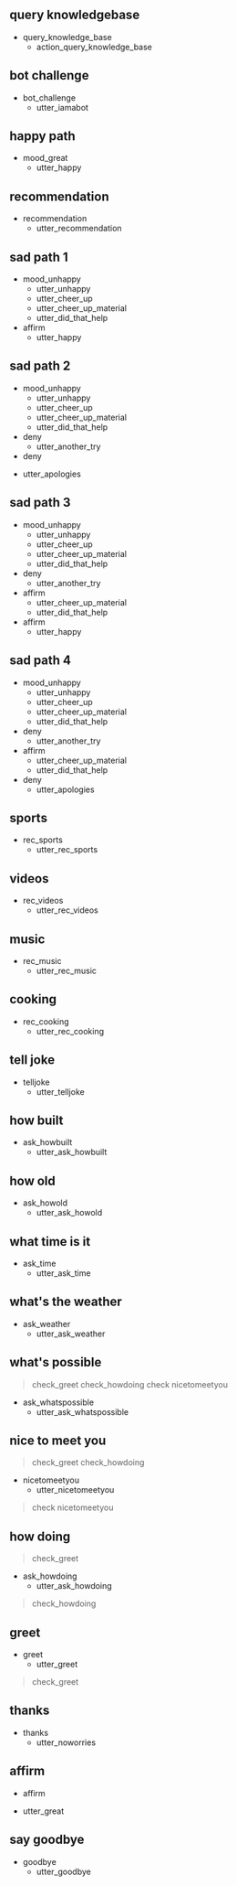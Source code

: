 ## query knowledgebase
* query_knowledge_base
  - action_query_knowledge_base

## bot challenge
* bot_challenge
  - utter_iamabot

## happy path
* mood_great
  - utter_happy

## recommendation
* recommendation
  - utter_recommendation

## sad path 1
* mood_unhappy
  - utter_unhappy
  - utter_cheer_up
  - utter_cheer_up_material
  - utter_did_that_help
* affirm
  - utter_happy

## sad path 2
* mood_unhappy
  - utter_unhappy
  - utter_cheer_up
  - utter_cheer_up_material
  - utter_did_that_help
* deny
  - utter_another_try
* deny
 - utter_apologies

## sad path 3
* mood_unhappy
  - utter_unhappy
  - utter_cheer_up
  - utter_cheer_up_material
  - utter_did_that_help
* deny
  - utter_another_try
* affirm
  - utter_cheer_up_material
  - utter_did_that_help
* affirm
  - utter_happy

## sad path 4
* mood_unhappy
  - utter_unhappy
  - utter_cheer_up
  - utter_cheer_up_material
  - utter_did_that_help
* deny
  - utter_another_try
* affirm
  - utter_cheer_up_material
  - utter_did_that_help
* deny
  - utter_apologies

## sports
* rec_sports
  - utter_rec_sports

## videos
* rec_videos
  - utter_rec_videos

## music
* rec_music
  - utter_rec_music

## cooking
* rec_cooking
  - utter_rec_cooking

## tell joke
* telljoke
  - utter_telljoke

## how built
* ask_howbuilt
  - utter_ask_howbuilt

## how old
* ask_howold
  - utter_ask_howold

## what time is it
* ask_time
  - utter_ask_time

## what's the weather
* ask_weather
  - utter_ask_weather

## what's possible
> check_greet
> check_howdoing
> check nicetomeetyou
* ask_whatspossible
  - utter_ask_whatspossible

## nice to meet you
> check_greet
> check_howdoing
* nicetomeetyou
  - utter_nicetomeetyou
> check nicetomeetyou

## how doing
> check_greet
* ask_howdoing
  - utter_ask_howdoing
> check_howdoing

## greet
* greet
  - utter_greet
> check_greet

## thanks
* thanks
  - utter_noworries

## affirm
* affirm
 - utter_great
  
## say goodbye
* goodbye
  - utter_goodbye

